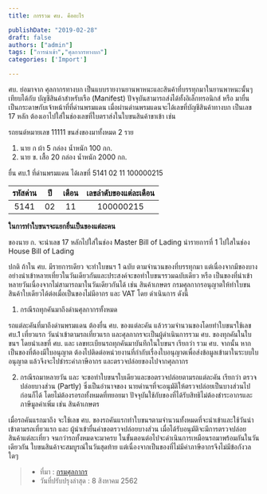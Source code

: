 ```yaml
---
title: การรวม ศบ. คืออะไร

publishDate: "2019-02-28"
draft: false
authors: ["admin"]
tags: ["การนำเข้า","ศุลกากรทางบก"]
categories: ['Import']

---
```


ศบ. ย่อมาจาก ศุลกากรทางบก เป็นแบบรายงานยานพาหนะและสินค้าที่บรรทุกมาในยานพาหนะนั้นๆ เทียบได้กับ บัญชีสินค้าสำหรับเรือ (Manifest) ปัจจุบันสามารถส่งได้ทั้งอิเล็กทรอนิกส์ หรือ มายื่นเป็นกระดาษกับเจ้าหน้าที่ที่ด่านพรมแดน  เมื่อผ่านด่านพรมแดนจะได้เลขที่บัญชีสินค้าทางบก เป็นเลข 17 หลัก ต้องเอาไปใส่ในช่องเลขที่ใบตราส่งในใบขนสินค้าขาเข้า  เช่น

รถยนต์หมายเลข 11111 ขนส่งของมาทั้งหมด 2 ราย

1. นาย ก  ผ้า 5 กล่อง น้ำหนัก 100 กก.
2. นาย ข. เสื้อ 20 กล่อง น้ำหนัก 2000 กก.

ยื่น ศบ.1 ที่ด่านพรมแดน  ได้เลขที่ 5141  02  11  100000215

| รหัสด่าน | ปี |เดือน|   เลขลำดับของแต่ละเดือน|
|:-----:|:-----:|:------:|:------------:|
| 5141  | 02 |11| 100000215  |

**ในการทำใบขนฯจะแยกยื่นเป็นของแต่ละคน**  

ของนาย ก. จะนำเลข 17 หลักไปใส่ในช่อง Master Bill of Lading  นำรายการที่ 1 ไปใสในช่อง House Bill of Lading

ปกติ ถ้าใน ศบ. มีรายการเดียว  จะทำใบขนฯ 1 ฉบับ ตามจำนวนของที่บรรทุกมา  แต่เนื่องจากมีของบางอย่างนำเข้าหลายเที่ยวในวันเดียวกันและประสงค์จะขอทำใบขนฯรวมฉบับเดียว   หรือ  เป็นของที่นำเข้าหลายวันเนื่องจากไม่สามารถมาในวันเดียวกันได้ เช่น  สินค้าเกษตร   กรมศุลกากรอนุญาตให้ทำใบขนสินค้าใบเดียวได้ต่อเมื่อเป็นของไม่มีอากร และ VAT   โดย ดำเนินการ ดังนี้  

1. กรณีรถทุกคันมาถึงด่านศุลกากรทั้งหมด

รถแต่ละคันที่มาถึงด่านพรมแดน ต้องยื่น ศบ. ของแต่ละคัน  แล้วรวมจำนวนของโดยทำใบขนฯใช้เลข ศบ.1 เที่ยวแรก  วันนำเข้าตามรถเที่ยวแรก    และศุลกากรจะเป็นผู้ดำเนินการรวม ศบ. ของทุกคันในใบขนฯ  โดยนำเลขที่  ศบ. และ เลขทะเบียนรถทุกคันมาบันทึกในใบขนฯ เรียกว่า รวม ศบ.  จากนั้น หากเป็นของที่ต้องมีใบอนุญาต ต้องไปติดต่อหน่วยงานที่กำกับเรื่องใบอนุญาตเพื่อส่งข้อมูลเข้ามาในระบบใบอนุญาต แล้วจึงจะไปชำระค่าภาษีอากร และตรวจปล่อยของไปจากศุลกากร

2. กรณีรถมาหลายวัน และ จะขอทำใบขนฯใบเดียวและขอตรวจปล่อยตามรถแต่ละคัน เรียกว่า ตรวจปล่อยบางส่วน (Partly)   ซึ่งเป็นอำนาจของ นายด่านฯที่จะอนุมัติให้ตรวจปล่อยเป็นบางส่วนไปก่อนก็ได้ โดยไม่ต้องรอรถทั้งหมดที่ทยอยมา    ปัจจุบันใช้กับของที่ได้รับสิทธิไม่ต้องชำระอากรและภาษีมูลค่าเพิ่ม เช่น สินค้าเกษตร  

เมื่อรถคันแรกมาถึง จะใช้เลข ศบ. ของรถคันแรกทำใบขนฯตามจำนวนทั้งหมดที่จะนำเข้าและใช้วันนำเข้าตามรถเที่ยวแรก  และ ผู้นำเข้ายื่นคำขอตรวจปล่อยบางส่วน เมื่อได้รับอนุมัติจะมีการตรวจปล่อยสินค้าแต่ละเที่ยว จนกว่ารถทั้งหมดจะมาครบ   ในขั้นตอนต่อไปจะดำเนินการเหมือนรถมาพร้อมกันในวันเดียวกัน   ใบขนสินค้าจะสมบูรณ์ในวันสุดท้าย แต่เนื่องจากเป็นของที่ไม่มีค่าภาษีอากรจึงไม่มีข้อกังวลใดๆ 

>- ที่มา : [กรมศุลกากร](http://www.customs.go.th/cont_strc_faq.php?lang=th&top_menu=menu_homepage&left_menu=menu_center_004&ini_menu=&current_id=142328324146505f47464a4e464b48) 
>- วันที่ปรับปรุงล่าสุด : 8 สิงหาคม 2562